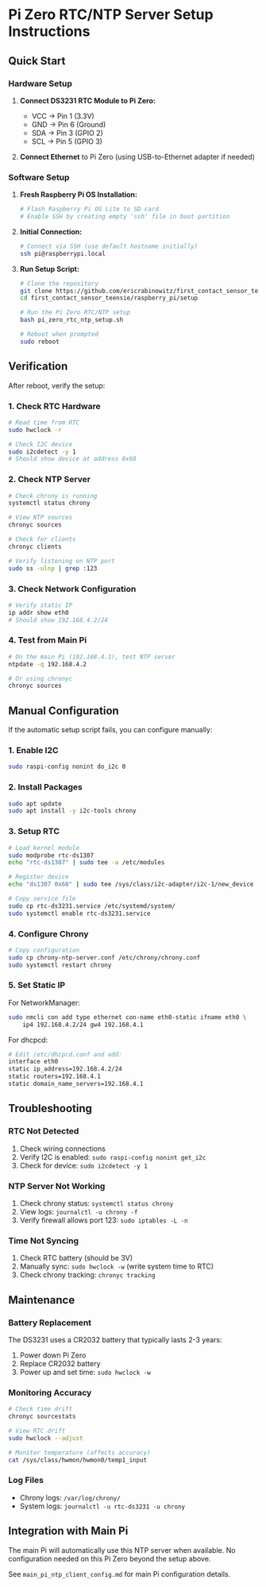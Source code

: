 # Pi Zero RTC/NTP Server Setup Instructions

## Quick Start

### Hardware Setup

1. **Connect DS3231 RTC Module to Pi Zero:**
   - VCC → Pin 1 (3.3V)
   - GND → Pin 6 (Ground)  
   - SDA → Pin 3 (GPIO 2)
   - SCL → Pin 5 (GPIO 3)

2. **Connect Ethernet** to Pi Zero (using USB-to-Ethernet adapter if needed)

### Software Setup

1. **Fresh Raspberry Pi OS Installation:**
   ```bash
   # Flash Raspberry Pi OS Lite to SD card
   # Enable SSH by creating empty 'ssh' file in boot partition
   ```

2. **Initial Connection:**
   ```bash
   # Connect via SSH (use default hostname initially)
   ssh pi@raspberrypi.local
   ```

3. **Run Setup Script:**
   ```bash
   # Clone the repository
   git clone https://github.com/ericrabinowitz/first_contact_sensor_teensie.git
   cd first_contact_sensor_teensie/raspberry_pi/setup
   
   # Run the Pi Zero RTC/NTP setup
   bash pi_zero_rtc_ntp_setup.sh
   
   # Reboot when prompted
   sudo reboot
   ```

## Verification

After reboot, verify the setup:

### 1. Check RTC Hardware
```bash
# Read time from RTC
sudo hwclock -r

# Check I2C device
sudo i2cdetect -y 1
# Should show device at address 0x68
```

### 2. Check NTP Server
```bash
# Check chrony is running
systemctl status chrony

# View NTP sources
chronyc sources

# Check for clients
chronyc clients

# Verify listening on NTP port
sudo ss -ulnp | grep :123
```

### 3. Check Network Configuration
```bash
# Verify static IP
ip addr show eth0
# Should show 192.168.4.2/24
```

### 4. Test from Main Pi
```bash
# On the main Pi (192.168.4.1), test NTP server
ntpdate -q 192.168.4.2

# Or using chronyc
chronyc sources
```

## Manual Configuration

If the automatic setup script fails, you can configure manually:

### 1. Enable I2C
```bash
sudo raspi-config nonint do_i2c 0
```

### 2. Install Packages
```bash
sudo apt update
sudo apt install -y i2c-tools chrony
```

### 3. Setup RTC
```bash
# Load kernel module
sudo modprobe rtc-ds1307
echo "rtc-ds1307" | sudo tee -a /etc/modules

# Register device
echo "ds1307 0x68" | sudo tee /sys/class/i2c-adapter/i2c-1/new_device

# Copy service file
sudo cp rtc-ds3231.service /etc/systemd/system/
sudo systemctl enable rtc-ds3231.service
```

### 4. Configure Chrony
```bash
# Copy configuration
sudo cp chrony-ntp-server.conf /etc/chrony/chrony.conf
sudo systemctl restart chrony
```

### 5. Set Static IP

For NetworkManager:
```bash
sudo nmcli con add type ethernet con-name eth0-static ifname eth0 \
    ip4 192.168.4.2/24 gw4 192.168.4.1
```

For dhcpcd:
```bash
# Edit /etc/dhcpcd.conf and add:
interface eth0
static ip_address=192.168.4.2/24
static routers=192.168.4.1
static domain_name_servers=192.168.4.1
```

## Troubleshooting

### RTC Not Detected

1. Check wiring connections
2. Verify I2C is enabled: `sudo raspi-config nonint get_i2c`
3. Check for device: `sudo i2cdetect -y 1`

### NTP Server Not Working

1. Check chrony status: `systemctl status chrony`
2. View logs: `journalctl -u chrony -f`
3. Verify firewall allows port 123: `sudo iptables -L -n`

### Time Not Syncing

1. Check RTC battery (should be 3V)
2. Manually sync: `sudo hwclock -w` (write system time to RTC)
3. Check chrony tracking: `chronyc tracking`

## Maintenance

### Battery Replacement

The DS3231 uses a CR2032 battery that typically lasts 2-3 years:

1. Power down Pi Zero
2. Replace CR2032 battery
3. Power up and set time: `sudo hwclock -w`

### Monitoring Accuracy

```bash
# Check time drift
chronyc sourcestats

# View RTC drift
sudo hwclock --adjust

# Monitor temperature (affects accuracy)
cat /sys/class/hwmon/hwmon0/temp1_input
```

### Log Files

- Chrony logs: `/var/log/chrony/`
- System logs: `journalctl -u rtc-ds3231 -u chrony`

## Integration with Main Pi

The main Pi will automatically use this NTP server when available. No configuration needed on this Pi Zero beyond the setup above.

See `main_pi_ntp_client_config.md` for main Pi configuration details.